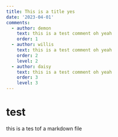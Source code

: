 ```yaml
---
title: This is a title yes
date: '2023-04-01'
comments:
  - author: demon
    text: this is a test comment oh yeah
    order: 1
  - author: willis
    text: this is a test comment oh yeah
    order: 2
    level: 2
  - author: daisy
    text: this is a test comment oh yeah
    order: 3
    level: 3
---
```



# test

this is a tes tof a markdown file